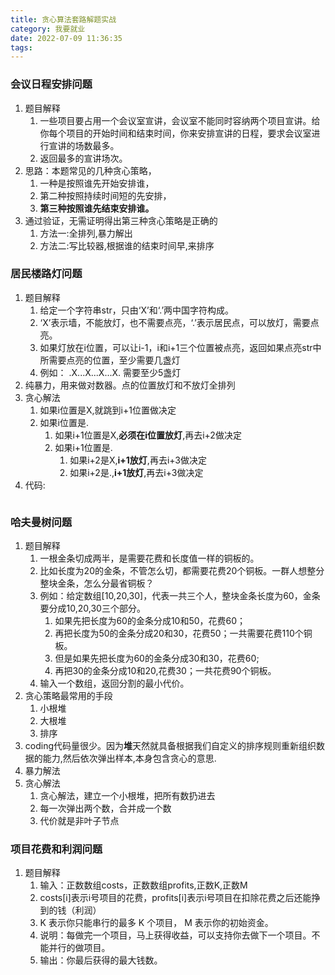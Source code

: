 ```yaml
---
title: 贪心算法套路解题实战
category: 我要就业
date: 2022-07-09 11:36:35
tags:
---
```

### 会议日程安排问题
1. 题目解释
    1. 一些项目要占用一个会议室宣讲，会议室不能同时容纳两个项目宣讲。给你每个项目的开始时间和结束时间，你来安排宣讲的日程，要求会议室进行宣讲的场数最多。
    2. 返回最多的宣讲场次。
2. 思路：本题常见的几种贪心策略，
    1. 一种是按照谁先开始安排谁，
    2. 第二种按照持续时间短的先安排，
    3. **第三种按照谁先结束安排谁。**
3. 通过验证，无需证明得出第三种贪心策略是正确的
    1. 方法一:全排列,暴力解出
    2. 方法二:写比较器,根据谁的结束时间早,来排序



### 居民楼路灯问题
1. 题目解释
    1. 给定一个字符串str，只由‘X’和‘.’两中国字符构成。
    2. ‘X’表示墙，不能放灯，也不需要点亮，‘.’表示居民点，可以放灯，需要点亮。
    3. 如果灯放在i位置，可以让i-1，i和i+1三个位置被点亮，返回如果点亮str中所需要点亮的位置，至少需要几盏灯
    4. 例如： .X...X...X...X. 需要至少5盏灯
2. 纯暴力，用来做对数器。点的位置放灯和不放灯全排列
3. 贪心解法
    1. 如果i位置是X,就跳到i+1位置做决定
    2. 如果i位置是.
        1. 如果i+1位置是X,**必须在i位置放灯**,再去i+2做决定
        2. 如果i+1位置是.
            1. 如果i+2是X,**i+1放灯**,再去i+3做决定
            2. 如果i+2是.,**i+1放灯**,再去i+3做决定
4. 代码:
```java

```

### 哈夫曼树问题
1. 题目解释
    1. 一根金条切成两半，是需要花费和长度值一样的铜板的。
    2. 比如长度为20的金条，不管怎么切，都需要花费20个铜板。一群人想整分整块金条，怎么分最省铜板？
    3. 例如：给定数组[10,20,30]，代表一共三个人，整块金条长度为60，金条要分成10,20,30三个部分。
        1. 如果先把长度为60的金条分成10和50，花费60；
        2. 再把长度为50的金条分成20和30，花费50；一共需要花费110个铜板。
        1. 但是如果先把长度为60的金条分成30和30，花费60;
        2. 再把30的金条分成10和20,花费30；一共花费90个铜板。
    4. 输入一个数组，返回分割的最小代价。
2. 贪心策略最常用的手段
    1. 小根堆
    2. 大根堆
    3. 排序
3. coding代码量很少。因为**堆**天然就具备根据我们自定义的排序规则重新组织数据的能力,然后依次弹出样本,本身包含贪心的意思.
4. 暴力解法
5. 贪心解法
    1. 贪心解法，建立一个小根堆，把所有数扔进去
    2. 每一次弹出两个数，合并成一个数
    3. 代价就是非叶子节点

### 项目花费和利润问题
1. 题目解释
    1. 输入：正数数组costs，正数数组profits,正数K,正数M
    2. costs[i]表示i号项目的花费，profits[i]表示i号项目在扣除花费之后还能挣到的钱（利润）
    3.  K 表示你只能串行的最多 K 个项目， M 表示你的初始资金。
    4. 说明：每做完一个项目，马上获得收益，可以支持你去做下一个项目。不能并行的做项目。
    5. 输出：你最后获得的最大钱数。